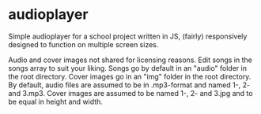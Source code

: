# audioplayer

Simple audioplayer for a school project written in JS, (fairly) responsively designed to function on multiple screen sizes.

Audio and cover images not shared for licensing reasons. Edit songs in the songs array to suit your liking.
Songs go by default in an \"audio\" folder in the root directory. Cover images go in an \"img\" folder in the root directory.
By default, audio files are assumed to be in .mp3-format and named 1-, 2- and 3.mp3. Cover images are assumed to be named 1-, 2- and 3.jpg and to be equal in height and width.
